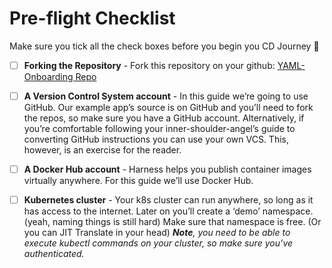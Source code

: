 # Pre-flight Checklist

Make sure you tick all the check boxes before you begin you CD Journey 🚀

- [ ] **Forking the Repository** - Fork this repository on your github: [YAML-Onboarding Repo](https://github.com/Debanitrkl/YAML-Onboarding-Harness)

- [ ] **A Version Control System account**  - In this guide we’re going to use GitHub. Our example app’s source is on GitHub and you’ll need to fork the repos, so make sure you have a GitHub account. Alternatively, if you’re comfortable following your inner-shoulder-angel’s guide to converting GitHub instructions you can use your own VCS. This, however, is an exercise for the reader. 

- [ ] **A Docker Hub account** - Harness helps you publish container images virtually anywhere. For this guide we’ll use Docker Hub.

- [ ] **Kubernetes cluster** - Your k8s cluster can run anywhere, so long as it has access to the internet. Later on you’ll create a ‘demo’ namespace. (yeah, naming things is still hard) Make sure that namespace is free. (Or you can JIT Translate in your head) ***Note**, you need to be able to execute kubectl commands on your cluster, so make sure you’ve authenticated.*

